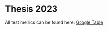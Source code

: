 # Thesis 2023

All test metrics can be found here: [Google Table](https://docs.google.com/spreadsheets/d/e/2PACX-1vQ5R3gGyN5rCZAu0KB-HSoR7aN5CCCnGpe6KNmZJbo0MhMEdnCrGit_QRnv-_YmADaMyN46qcwVPsZg/pubhtml)
